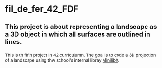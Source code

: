 # fil_de_fer_42_FDF

## This project is about representing a landscape as a 3D object in which all surfaces are outlined in lines.

###

This is th fifth project in 42 curriculumn. The goal is to code a 3D projection of a landscape using thw school's internal libray [MinilibX](https://github.com/42Paris/minilibx-linux).
